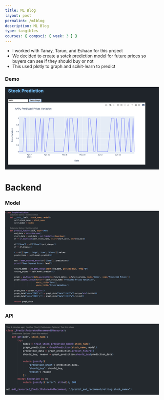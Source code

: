 ```yaml
---
title: ML Blog
layout: post
permalink: /mlblog
description: ML Blog
type: tangibles
courses: { compsci: { week: 3 } }
---
```


- I worked with Tanay, Tarun, and Eshaan for this project
- We decided to create a sotck prediction model for future prices so buyers can see if they should buy or not
- This used plotly to graph and scikit-learn to predict

### Demo

![Image1](image-8.png)

# Backend

### Model
![alt text](image-6.png)

### API
![sc2](image-7.png)
